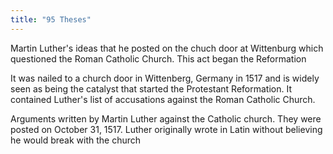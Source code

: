 ```yaml
---
title: "95 Theses"
---
```

Martin Luther's ideas that he posted on the chuch door at Wittenburg which questioned the Roman Catholic Church. This act began the Reformation

It was nailed to a church door in Wittenberg, Germany in 1517 and is widely seen as being the catalyst that started the Protestant Reformation. It contained Luther's list of accusations against the Roman Catholic Church.

Arguments written by Martin Luther against the Catholic church. They were posted on October 31, 1517. Luther originally wrote in Latin without believing he would break with the church

